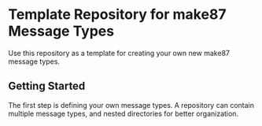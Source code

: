 # Template Repository for make87 Message Types

Use this repository as a template for creating your own new make87 message types.

## Getting Started

The first step is defining your own message types. A repository can contain multiple message types, and nested directories for better organization.
